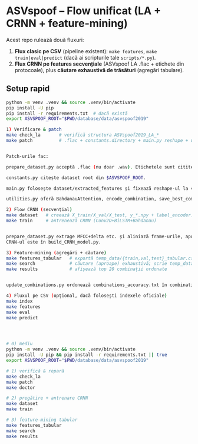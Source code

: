 # ASVspoof – Flow unificat (LA + CRNN + feature-mining)

Acest repo rulează două fluxuri:
1) **Flux clasic pe CSV** (pipeline existent): `make features`, `make train|eval|predict` (dacă ai scripturile tale `scripts/*.py`).
2) **Flux CRNN pe features secvențiale** (ASVspoof LA .flac + etichete din protocoale), plus **căutare exhaustivă de trăsături** (agregări tabulare).

## Setup rapid

```bash
python -m venv .venv && source .venv/bin/activate
pip install -U pip
pip install -r requirements.txt  # dacă există
export ASVSPOOF_ROOT="$PWD/database/data/asvspoof2019"

1) Verificare & patch
make check_la       # verifică structura ASVspoof2019_LA_*
make patch          # .flac + constants.directory + main.py reshape + utilitare + scripturi lipsă


Patch-urile fac:

prepare_dataset.py acceptă .flac (nu doar .wav). Etichetele sunt citite din protocoalele LA via get_label_from_file_name.py.

constants.py citește dataset root din $ASVSPOOF_ROOT.

main.py folosește dataset/extracted_features și fixează reshape-ul la 4D (np.expand_dims(..., -1)).

utilities.py oferă BahdanauAttention, encode_combination, save_best_combination stabile.

2) Flow CRNN (secvențial)
make dataset   # creează X_train/X_val/X_test, y_*.npy + label_encoder.joblib în dataset/extracted_features
make train     # antrenează CRNN (Conv2D+BiLSTM+Bahdanau)


prepare_dataset.py extrage MFCC+delta etc. și aliniază frame-urile, apoi face split stratificat și padding pe lungimea maximă.
CRNN-ul este în build_CRNN_model.py.

3) Feature-mining (agregări + căutare)
make features_tabular   # exportă temp_data/{train,val,test}_tabular.csv
make search             # căutare (aproape) exhaustivă; scrie temp_data/combinations_accuracy.txt
make results            # afișează top 20 combinații ordonate


update_combinations.py ordonează combinations_accuracy.txt în combinations_ordered_by_accuracy.txt.

4) Fluxul pe CSV (opțional, dacă folosești indexele oficiale)
make index
make features
make eval
make predict




# 0) mediu
python -m venv .venv && source .venv/bin/activate
pip install -U pip && pip install -r requirements.txt || true
export ASVSPOOF_ROOT="$PWD/database/data/asvspoof2019"

# 1) verifică & repară
make check_la
make patch
make doctor

# 2) pregătire + antrenare CRNN
make dataset
make train

# 3) feature-mining tabular
make features_tabular
make search
make results